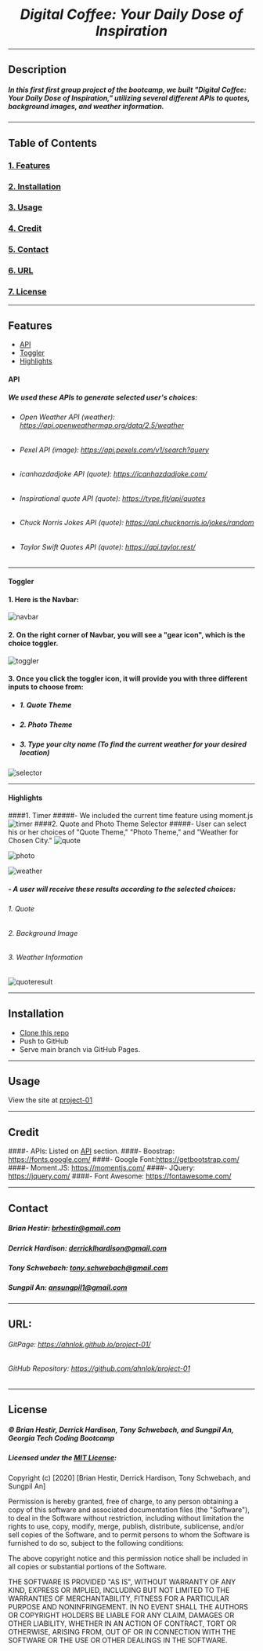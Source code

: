 
# <div align="center"><em>Digital Coffee: Your Daily Dose of Inspiration</em></div>
---

## Description 
##### In this first first group project of the bootcamp, we built "Digital Coffee: Your Daily Dose of Inspiration," utilizing several different APIs to quotes, background images, and weather information.
---

## Table of Contents
### [1. Features](#features)
### [2. Installation](#installation)
### [3. Usage](#usage)
### [4. Credit](#credit)
### [5. Contact](#contact)
### [6. URL](#url)
### [7. License](#license)
---

## Features
* [API](#api)
* [Toggler](#toggler)
* [Highlights](#highlights)


#### API
  ##### We used these APIs to generate selected user's choices:

  - ###### Open Weather API (weather): <https://api.openweathermap.org/data/2.5/weather>
  - ###### Pexel API (image): <https://api.pexels.com/v1/search?query>
  - ###### icanhazdadjoke API (quote): <https://icanhazdadjoke.com/>
  - ###### Inspirational quote API (quote): <https://type.fit/api/quotes>
  - ###### Chuck Norris Jokes API (quote): <https://api.chucknorris.io/jokes/random>
  - ###### Taylor Swift Quotes API (quote): <https://api.taylor.rest/>
  ---
#### Toggler
#### 1. Here is the Navbar:
![navbar](./Images/newnavbar.jpg)
#### 2. On the right corner of Navbar, you will see a "gear icon", which is the choice toggler.
![toggler](./Images/toggler.jpg)
#### 3. Once you click the toggler icon, it will provide you with three different inputs to choose from:
- ##### 1. Quote Theme
- ##### 2. Photo Theme
- ##### 3. Type your city name (To find the current weather for your desired location)
![selector](./Images/selector.jpg)

---
#### Highlights
####1. Timer
#####- We included the current time feature using moment.js
![timer](./Images/timer.jpg)
####2. Quote and Photo Theme Selector
#####- User can select his or her choices of "Quote Theme," "Photo Theme," and "Weather for Chosen City."
![quote](./Images/quote.jpg)

![photo](./Images/photo.jpg) 

![weather](./Images/winput2.jpg) 
##### - A user will receive these results according to the selected choices:
###### 1. Quote
###### 2. Background Image
###### 3. Weather Information 

![quoteresult](./Images/resultfinish.jpg) 

---

## Installation
- [Clone this repo](https://github.com/ahnlok/project-01.git)
- Push to GitHub
- Serve main branch via GitHub Pages.
---
## Usage
View the site at [project-01](https://ahnlok.github.io/project-01/)

---
## Credit
####- APIs: Listed on [API](#api) section.
####- Boostrap: <https://fonts.google.com/> 
####- Google Font:<https://getbootstrap.com/>
####- Moment.JS: <https://momentjs.com/>
####- JQuery: <https://jquery.com/>
####- Font Awesome: <https://fontawesome.com/>

---
## Contact
##### Brian Hestir: <brhestir@gmail.com>
##### Derrick Hardison: <derricklhardison@gmail.com>
##### Tony Schwebach: <tony.schwebach@gmail.com>
##### Sungpil An: <ansungpil1@gmail.com>
---
## URL:
###### GitPage: <https://ahnlok.github.io/project-01/>
###### GitHub Repository: <https://github.com/ahnlok/project-01>
---


## License
##### &#169; Brian Hestir, Derrick Hardison, Tony Schwebach, and Sungpil An, Georgia Tech Coding Bootcamp

##### Licensed under the [MIT License](LICENSE):
Copyright (c) [2020] [Brian Hestir, Derrick Hardison, Tony Schwebach, and Sungpil An]

Permission is hereby granted, free of charge, to any person obtaining a copy
of this software and associated documentation files (the "Software"), to deal
in the Software without restriction, including without limitation the rights
to use, copy, modify, merge, publish, distribute, sublicense, and/or sell
copies of the Software, and to permit persons to whom the Software is
furnished to do so, subject to the following conditions:

The above copyright notice and this permission notice shall be included in all
copies or substantial portions of the Software.

THE SOFTWARE IS PROVIDED "AS IS", WITHOUT WARRANTY OF ANY KIND, EXPRESS OR
IMPLIED, INCLUDING BUT NOT LIMITED TO THE WARRANTIES OF MERCHANTABILITY,
FITNESS FOR A PARTICULAR PURPOSE AND NONINFRINGEMENT. IN NO EVENT SHALL THE
AUTHORS OR COPYRIGHT HOLDERS BE LIABLE FOR ANY CLAIM, DAMAGES OR OTHER
LIABILITY, WHETHER IN AN ACTION OF CONTRACT, TORT OR OTHERWISE, ARISING FROM,
OUT OF OR IN CONNECTION WITH THE SOFTWARE OR THE USE OR OTHER DEALINGS IN THE
SOFTWARE.

